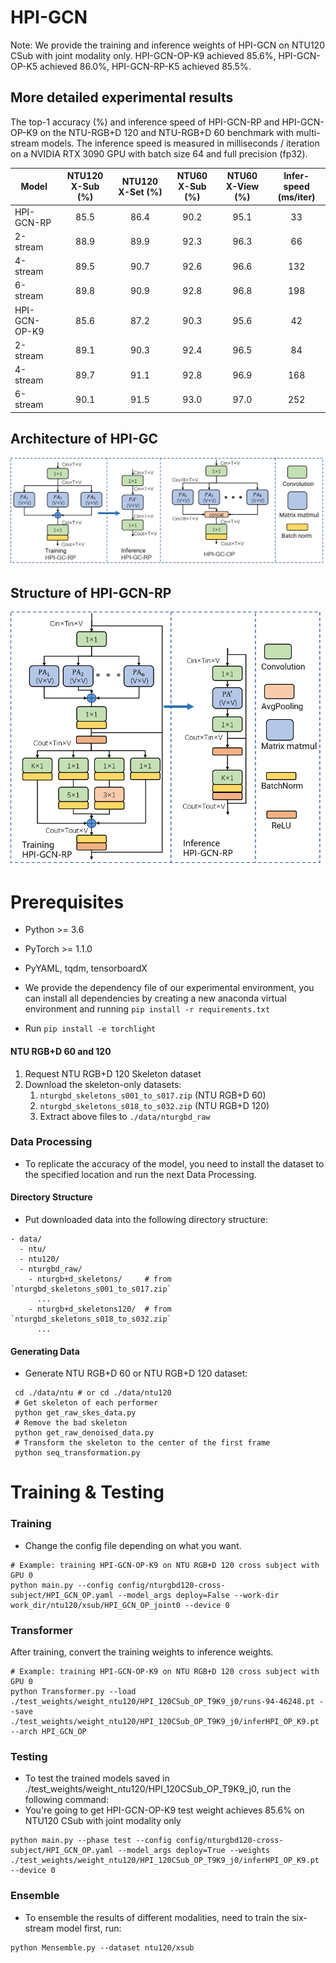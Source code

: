 # HPI-GCN
Note: We provide the training and inference weights of HPI-GCN on NTU120 CSub with joint modality only. 
HPI-GCN-OP-K9 achieved 85.6%, HPI-GCN-OP-K5 achieved 86.0%, HPI-GCN-RP-K5 achieved 85.5%.

## More detailed experimental results
The top-1 accuracy (%) and inference speed of HPI-GCN-RP and HPI-GCN-OP-K9 on the NTU-RGB+D 120 and NTU-RGB+D 60 benchmark with multi-stream models.
The inference speed is measured in milliseconds / iteration on a NVIDIA RTX 3090 GPU with batch size 64 and full precision (fp32).

| Model       | NTU120 X-Sub (%) | NTU120 X-Set (%) | NTU60 X-Sub (%) | NTU60 X-View (%) | Infer-speed (ms/iter) |
|-------------|:----------------:|:----------------:|:---------------:|:----------------:|:---------------------:|
| HPI-GCN-RP  |       85.5       |       86.4       |      90.2       |       95.1       |          33           |
| 2-stream    |       88.9       |       89.9       |      92.3       |       96.3       |          66           |
| 4-stream    |       89.5       |       90.7       |      92.6       |       96.6       |          132          |
| 6-stream    |       89.8       |       90.9       |      92.8       |       96.8       |          198          |
| HPI-GCN-OP-K9 |       85.6       |       87.2       |      90.3       |       95.6       |          42           |
| 2-stream    |       89.1       |       90.3       |      92.4       |       96.5       |          84           |
| 4-stream    |       89.7       |       91.1       |      92.8       |       96.9       |          168          |
| 6-stream    |       90.1       |       91.5       |      93.0       |       97.0       |          252          |


## Architecture of HPI-GC
![image](src/HPI_GC.png)

## Structure of HPI-GCN-RP
![image](src/HPI_GCN_RP.png)


# Prerequisites
- Python >= 3.6
- PyTorch >= 1.1.0
- PyYAML, tqdm, tensorboardX

- We provide the dependency file of our experimental environment, you can install all dependencies by creating a new anaconda virtual environment and running `pip install -r requirements.txt `
- Run `pip install -e torchlight`

#### NTU RGB+D 60 and 120

1. Request NTU RGB+D 120 Skeleton dataset
2. Download the skeleton-only datasets:
   1. `nturgbd_skeletons_s001_to_s017.zip` (NTU RGB+D 60)
   2. `nturgbd_skeletons_s018_to_s032.zip` (NTU RGB+D 120)
   3. Extract above files to `./data/nturgbd_raw`


### Data Processing
- To replicate the accuracy of the model, you need to install the dataset to the specified location and run the next Data Processing.

#### Directory Structure
- Put downloaded data into the following directory structure:

```
- data/
  - ntu/
  - ntu120/
  - nturgbd_raw/
    - nturgb+d_skeletons/     # from `nturgbd_skeletons_s001_to_s017.zip`
      ...
    - nturgb+d_skeletons120/  # from `nturgbd_skeletons_s018_to_s032.zip`
      ...
```

#### Generating Data

- Generate NTU RGB+D 60 or NTU RGB+D 120 dataset:

```
 cd ./data/ntu # or cd ./data/ntu120
 # Get skeleton of each performer
 python get_raw_skes_data.py
 # Remove the bad skeleton 
 python get_raw_denoised_data.py
 # Transform the skeleton to the center of the first frame
 python seq_transformation.py
```

# Training & Testing

### Training

- Change the config file depending on what you want.

```
# Example: training HPI-GCN-OP-K9 on NTU RGB+D 120 cross subject with GPU 0
python main.py --config config/nturgbd120-cross-subject/HPI_GCN_OP.yaml --model_args deploy=False --work-dir work_dir/ntu120/xsub/HPI_GCN_OP_joint0 --device 0
```

### Transformer
After training, convert the training weights to inference weights.
```
# Example: training HPI-GCN-OP-K9 on NTU RGB+D 120 cross subject with GPU 0
python Transformer.py --load ./test_weights/weight_ntu120/HPI_120CSub_OP_T9K9_j0/runs-94-46248.pt --save ./test_weights/weight_ntu120/HPI_120CSub_OP_T9K9_j0/inferHPI_OP_K9.pt --arch HPI_GCN_OP

```

### Testing

- To test the trained models saved in ./test_weights/weight_ntu120/HPI_120CSub_OP_T9K9_j0, run the following command:
- You're going to get HPI-GCN-OP-K9 test weight achieves 85.6% on NTU120 CSub with joint modality only
```
python main.py --phase test --config config/nturgbd120-cross-subject/HPI_GCN_OP.yaml --model_args deploy=True --weights ./test_weights/weight_ntu120/HPI_120CSub_OP_T9K9_j0/inferHPI_OP_K9.pt --device 0
```

### Ensemble
- To ensemble the results of different modalities, need to train the six-stream model first, run:

```
python Mensemble.py --dataset ntu120/xsub
```
